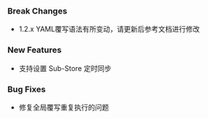 ### Break Changes

- 1.2.x YAML覆写语法有所变动，请更新后参考文档进行修改

### New Features

- 支持设置 Sub-Store 定时同步

### Bug Fixes

- 修复全局覆写重复执行的问题
